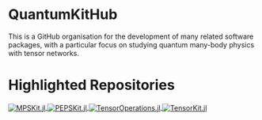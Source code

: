 # QuantumKitHub

This is a GitHub organisation for the development of many related software packages, with a particular focus on studying quantum many-body physics with tensor networks.

# Highlighted Repositories

<a href="https://github.com/QuantumKitHub/MPSKit.jl">
 <picture>
    <source media="(prefers-color-scheme: dark)" srcset="https://github-readme-stats.vercel.app/api/pin/?username=QuantumKitHub&repo=MPSKit.jl&show_owner=true&theme=dark">
    <img align="center" alt="MPSKit.jl" src="https://github-readme-stats.vercel.app/api/pin/?username=QuantumKitHub&repo=MPSKit.jl&show_owner=true">
  </picture>
</a>
<a href="https://github.com/QuantumKitHub/PEPSKit.jl">
  <picture>
    <source media="(prefers-color-scheme: dark)" srcset="https://github-readme-stats.vercel.app/api/pin/?username=QuantumKitHub&repo=PEPSKit.jl&show_owner=true&description_lines_count=2&theme=dark">
    <img align="center" alt="PEPSKit.jl" src="https://github-readme-stats.vercel.app/api/pin/?username=QuantumKitHub&repo=PEPSKit.jl&show_owner=true&description_lines_count=2">
  </picture>
</a>

<a href="https://github.com/Jutho/TensorOperations.jl">
  <picture>
    <source media="(prefers-color-scheme: dark)" srcset="https://github-readme-stats.vercel.app/api/pin/?username=Jutho&repo=TensorOperations.jl&show_owner=true&theme=dark">
    <img align="center" alt="TensorOperations.jl" src="https://github-readme-stats.vercel.app/api/pin/?username=Jutho&repo=TensorOperations.jl&show_owner=true">
  </picture>
</a>
<a href="https://github.com/Jutho/TensorKit.jl">
  <picture>
    <source media="(prefers-color-scheme: dark)" srcset="https://github-readme-stats.vercel.app/api/pin/?username=Jutho&repo=TensorKit.jl&show_owner=true&theme=dark">
    <img align="center" alt="TensorKit.jl" src="https://github-readme-stats.vercel.app/api/pin/?username=Jutho&repo=TensorKit.jl&show_owner=true">
  </picture>
</a>
